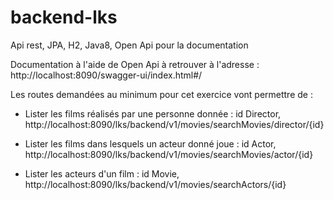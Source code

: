 # backend-lks
Api rest, JPA, H2, Java8, Open Api pour la documentation

Documentation à l'aide de Open Api à retrouver à l'adresse : http://localhost:8090/swagger-ui/index.html#/

Les routes demandées au minimum pour cet exercice vont permettre de :

- Lister les films réalisés par une personne donnée :
  id Director, 
  http://localhost:8090/lks/backend/v1/movies/searchMovies/director/{id}

- Lister les films dans lesquels un acteur donné joue :
  id  Actor,
  http://localhost:8090/lks/backend/v1/movies/searchMovies/actor/{id}

- Lister les acteurs d'un film :
  id Movie,
  http://localhost:8090/lks/backend/v1/movies/searchActors/{id}

